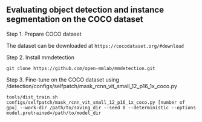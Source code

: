 ## Evaluating object detection and instance segmentation on the COCO dataset
Step 1. Prepare COCO dataset

The dataset can be downloaded at `https://cocodataset.org/#download`

Step 2. Install mmdetection

`git clone https://github.com/open-mmlab/mmdetection.git`

Step 3. Fine-tune on the COCO dataset using /detection/configs/selfpatch/mask_rcnn_vit_small_12_p16_1x_coco.py

`tools/dist_train.sh configs/selfpatch/mask_rcnn_vit_small_12_p16_1x_coco.py [number of gpu] --work-dir /path/to/saving_dir --seed 0 --deterministic --options model.pretrained=/path/to/model_dir`
